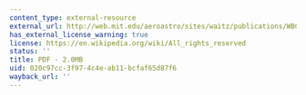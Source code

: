 ```yaml
---
content_type: external-resource
external_url: http://web.mit.edu/aeroastro/sites/waitz/publications/WBCSD.report.pdf
has_external_license_warning: true
license: https://en.wikipedia.org/wiki/All_rights_reserved
status: ''
title: PDF - 2.0MB
uid: 020c97cc-3f97-4c4e-ab11-bcfaf65d87f6
wayback_url: ''
---
```

